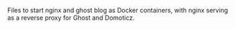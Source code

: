 Files to start nginx and ghost blog as Docker containers, with nginx serving as a reverse proxy for Ghost and Domoticz.
